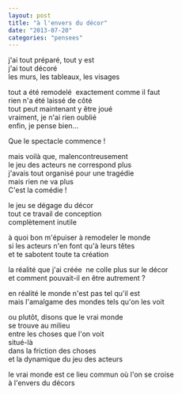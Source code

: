 ```yaml
---
layout: post
title: "à l'envers du décor"
date: "2013-07-20"
categories: "pensees"
---
```


j'ai tout préparé, tout y est  
j'ai tout décoré  
les murs, les tableaux, les visages

tout a été remodelé 
exactement comme il faut  
rien n'a été laissé de côté  
tout peut maintenant y être joué  
vraiment, je n'ai rien oublié  
enfin, je pense bien... 

Que le spectacle commence !

mais voilà que, malencontreusement  
le jeu des acteurs ne correspond plus  
j'avais tout organisé pour une tragédie  
mais rien ne va plus  
C'est la comédie !  

le jeu se dégage du décor  
tout ce travail de conception  
complètement inutile

à quoi bon m'épuiser à remodeler le monde  
si les acteurs n'en font qu'à leurs têtes  
et te sabotent toute ta création

la réalité que j'ai créée 
ne colle plus sur le décor  
et comment pouvait-il en être autrement ?  

en réalité le monde n'est pas tel qu'il est  
mais l'amalgame des mondes tels qu'on les voit

ou plutôt, disons que le vrai monde  
se trouve au milieu  
entre les choses que l'on voit  
situé-là  
dans la friction des choses  
et la dynamique du jeu des acteurs

le vrai monde est ce lieu commun où l'on se croise  
à l'envers du décors
